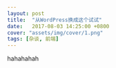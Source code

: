 ```yaml
---
layout: post
title:  "从WordPress换成这个试试"
date:   2017-08-03 14:25:00 +0800
cover: "assets/img/cover/1.png"
tags: [杂谈, 前端]
---
```

hahahahah